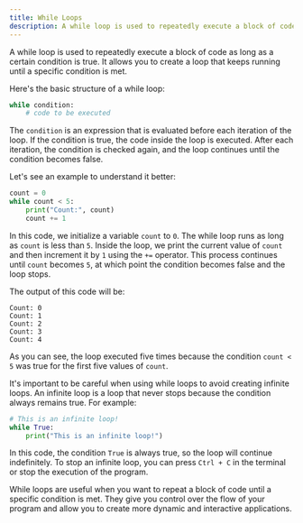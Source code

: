 ```yaml
---
title: While Loops
description: A while loop is used to repeatedly execute a block of code as long as a certain condition is true. It allows you to create a loop that keeps running until a specific condition is met.
---
```


A while loop is used to repeatedly execute a block of code as long as a certain condition is true. It allows you to create a loop that keeps running until a specific condition is met.

Here's the basic structure of a while loop:

```python
while condition:
    # code to be executed
```

The `condition` is an expression that is evaluated before each iteration of the loop. If the condition is true, the code inside the loop is executed. After each iteration, the condition is checked again, and the loop continues until the condition becomes false.

Let's see an example to understand it better:

```python
count = 0
while count < 5:
    print("Count:", count)
    count += 1
```

In this code, we initialize a variable `count` to `0`. The while loop runs as long as `count` is less than `5`. Inside the loop, we print the current value of `count` and then increment it by `1` using the `+=` operator. This process continues until `count` becomes `5`, at which point the condition becomes false and the loop stops.

The output of this code will be:

```
Count: 0
Count: 1
Count: 2
Count: 3
Count: 4
```

As you can see, the loop executed five times because the condition `count < 5` was true for the first five values of `count`.

It's important to be careful when using while loops to avoid creating infinite loops. An infinite loop is a loop that never stops because the condition always remains true. For example:

```python
# This is an infinite loop!
while True:
    print("This is an infinite loop!")
```

In this code, the condition `True` is always true, so the loop will continue indefinitely. To stop an infinite loop, you can press `Ctrl + C` in the terminal or stop the execution of the program.

While loops are useful when you want to repeat a block of code until a specific condition is met. They give you control over the flow of your program and allow you to create more dynamic and interactive applications.
